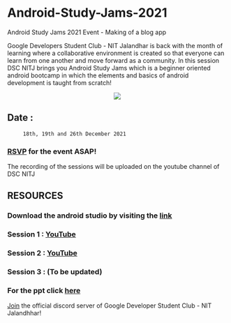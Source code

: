 # Android-Study-Jams-2021
Android Study Jams 2021 Event - Making of a blog app

Google Developers Student Club - NIT Jalandhar is back with the month of learning where a collaborative environment is created so that everyone can learn from one another and move forward as a community.
In this session DSC NITJ brings you Android Study Jams which is a beginner oriented android bootcamp in which the elements and basics of android development is taught from scratch!


<p align="center" width="200"><img src="https://user-images.githubusercontent.com/87534228/145713546-db48e2ba-f6f9-46e9-b498-31e13875623a.jpg"></p>


## Date : 
         18th, 19th and 26th December 2021 
### [RSVP](https://gdsc.community.dev/events/details/developer-student-clubs-dr-b-r-ambedkar-national-institute-of-technology-nit-jalandhar-presents-kickstart-andriod-study-jams/#) for the event ASAP! 
The recording of the sessions will be uploaded on the youtube channel of DSC NITJ


## RESOURCES

### Download the android studio by visiting the [link](https://developer.android.com/studio)


### Session 1 : [YouTube](https://www.youtube.com/watch?v=i8vJbhumorg)
### Session 2 : [YouTube](https://www.youtube.com/watch?v=Vq9Zx5kiIns)
### Session 3 : (To be updated)

### For the ppt click [here](https://docs.google.com/presentation/d/1ldkfZmrRVbSVJuyCbZcqQph6CXlmrtrC/edit#slide=id.p2)

 [Join](https://discord.gg/DneQ9v6Bec) the official discord server of Google Developer Student Club - NIT Jalandhhar!



